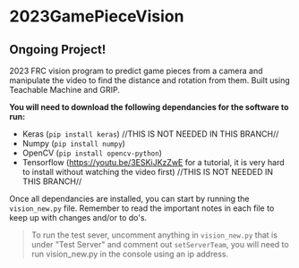 # 2023GamePieceVision
## Ongoing Project!

2023 FRC vision program to predict game pieces from a camera and manipulate the video to find the distance and rotation from them.
Built using Teachable Machine and GRIP.

**You will need to download the following dependancies for the software to run:**
- Keras (`pip install keras`) //THIS IS NOT NEEDED IN THIS BRANCH//
- Numpy (`pip install numpy`)
- OpenCV (`pip install opencv-python`)
- Tensorflow (https://youtu.be/3ESKiJKzZwE for a tutorial, it is very hard to install without watching the video first) //THIS IS NOT NEEDED IN THIS BRANCH//

Once all dependancies are installed, you can start by running the `vision_new.py` file. Remember to read the important notes in each file to keep up with changes and/or to do's.

> To run the test sever, uncomment anything in `vision_new.py` that is under "Test Server" and comment out `setServerTeam`, you will need to run vision_new.py in the console using an ip address.
